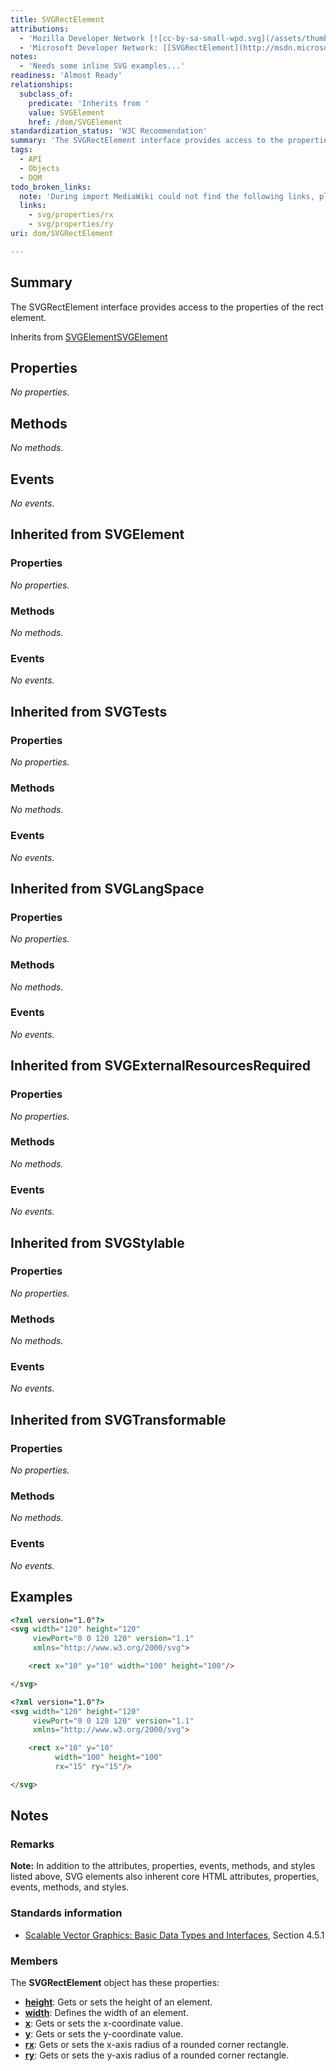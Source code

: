 ```yaml
---
title: SVGRectElement
attributions:
  - 'Mozilla Developer Network [![cc-by-sa-small-wpd.svg](/assets/thumb/8/8c/cc-by-sa-small-wpd.svg/120px-cc-by-sa-small-wpd.svg.png)](http://creativecommons.org/licenses/by-sa/3.0/us/): [[SVGRectElement](https://developer.mozilla.org/en-US/docs/Web/SVG/Element/rect) Article]'
  - 'Microsoft Developer Network: [[SVGRectElement](http://msdn.microsoft.com/en-us/library/ie/ff972117(v=vs.85).aspx) Article]'
notes:
  - 'Needs some inline SVG examples...'
readiness: 'Almost Ready'
relationships:
  subclass_of:
    predicate: 'Inherits from '
    value: SVGElement
    href: /dom/SVGElement
standardization_status: 'W3C Recommendation'
summary: 'The SVGRectElement interface provides access to the properties of the rect element.'
tags:
  - API
  - Objects
  - DOM
todo_broken_links:
  note: 'During import MediaWiki could not find the following links, please fix and adjust this list.'
  links:
    - svg/properties/rx
    - svg/properties/ry
uri: dom/SVGRectElement

---
```

## <span>Summary</span>

The SVGRectElement interface provides access to the properties of the rect element.

Inherits from [SVGElement](/dom/SVGElement)[SVGElement](/dom/SVGElement)

## <span>Properties</span>

*No properties.*

## <span>Methods</span>

*No methods.*

## <span>Events</span>

*No events.*

## <span>Inherited from SVGElement</span>

### <span>Properties</span>

*No properties.*

### <span>Methods</span>

*No methods.*

### <span>Events</span>

*No events.*

## <span>Inherited from SVGTests</span>

### <span>Properties</span>

*No properties.*

### <span>Methods</span>

*No methods.*

### <span>Events</span>

*No events.*

## <span>Inherited from SVGLangSpace</span>

### <span>Properties</span>

*No properties.*

### <span>Methods</span>

*No methods.*

### <span>Events</span>

*No events.*

## <span>Inherited from SVGExternalResourcesRequired</span>

### <span>Properties</span>

*No properties.*

### <span>Methods</span>

*No methods.*

### <span>Events</span>

*No events.*

## <span>Inherited from SVGStylable</span>

### <span>Properties</span>

*No properties.*

### <span>Methods</span>

*No methods.*

### <span>Events</span>

*No events.*

## <span>Inherited from SVGTransformable</span>

### <span>Properties</span>

*No properties.*

### <span>Methods</span>

*No methods.*

### <span>Events</span>

*No events.*

## <span>Examples</span>

``` html
<?xml version="1.0"?>
<svg width="120" height="120"
     viewPort="0 0 120 120" version="1.1"
     xmlns="http://www.w3.org/2000/svg">

    <rect x="10" y="10" width="100" height="100"/>

</svg>
```

``` html
<?xml version="1.0"?>
<svg width="120" height="120"
     viewPort="0 0 120 120" version="1.1"
     xmlns="http://www.w3.org/2000/svg">

    <rect x="10" y="10"
          width="100" height="100"
          rx="15" ry="15"/>

</svg>
```

## <span>Notes</span>

### <span>Remarks</span>

**Note:** In addition to the attributes, properties, events, methods, and styles listed above, SVG elements also inherent core HTML attributes, properties, events, methods, and styles.

### <span>Standards information</span>

-   [Scalable Vector Graphics: Basic Data Types and Interfaces](http://go.microsoft.com/fwlink/p/?linkid=204732), Section 4.5.1

### <span>Members</span>

The **SVGRectElement** object has these properties:

-   [**height**](/svg/properties/height): Gets or sets the height of an element.
-   [**width**](/svg/properties/width): Defines the width of an element.
-   [**x**](/svg/properties/x): Gets or sets the x-coordinate value.
-   [**y**](/svg/properties/y): Gets or sets the y-coordinate value.
-   [**rx**](/w/index.php?title=svg/properties/rx&action=edit&redlink=1): Gets or sets the x-axis radius of a rounded corner rectangle.
-   [**ry**](/w/index.php?title=svg/properties/ry&action=edit&redlink=1): Gets or sets the y-axis radius of a rounded corner rectangle.
